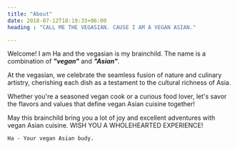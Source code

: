 ```yaml
---
title: "About"
date: 2018-07-12T18:19:33+06:00
heading : "CALL ME THE VEGASIAN. CAUSE I AM A VEGAN ASIAN."

---
```


Welcome! I am Ha and the vegasian is my brainchild. The name is a combination of _**\"vegan\"**_ and _**\"Asian\"**_.

At the vegasian, we celebrate the seamless fusion of nature and culinary artistry, cherishing each dish as a testament to the cultural richness of Asia. 

Whether you're a seasoned vegan cook or a curious food lover, let's savor the flavors and values that define vegan Asian cuisine together!

May this brainchild bring you a lot of joy and excellent adventures with vegan Asian cuisine. WISH YOU A WHOLEHEARTED EXPERIENCE!

    Ha - Your vegan Asian budy.